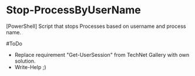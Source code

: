 # Stop-ProcessByUserName
[PowerShell] Script that stops Processes based on username and process name.

#ToDo
- Replace requirement "Get-UserSession" from TechNet Gallery with own solution.
- Write-Help ;)